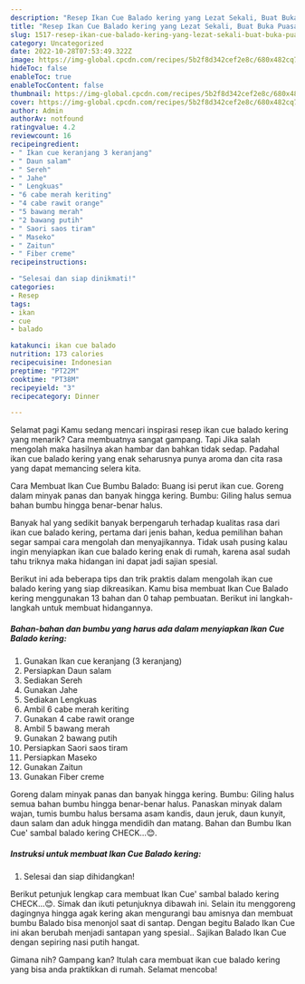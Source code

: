 ```yaml
---
description: "Resep Ikan Cue Balado kering yang Lezat Sekali, Buat Buka Puasa Enak Banget"
title: "Resep Ikan Cue Balado kering yang Lezat Sekali, Buat Buka Puasa Enak Banget"
slug: 1517-resep-ikan-cue-balado-kering-yang-lezat-sekali-buat-buka-puasa-enak-banget
category: Uncategorized
date: 2022-10-28T07:53:49.322Z
image: https://img-global.cpcdn.com/recipes/5b2f8d342cef2e8c/680x482cq70/ikan-cue-balado-kering-foto-resep-utama.jpg
hideToc: false
enableToc: true
enableTocContent: false
thumbnail: https://img-global.cpcdn.com/recipes/5b2f8d342cef2e8c/680x482cq70/ikan-cue-balado-kering-foto-resep-utama.jpg
cover: https://img-global.cpcdn.com/recipes/5b2f8d342cef2e8c/680x482cq70/ikan-cue-balado-kering-foto-resep-utama.jpg
author: Admin
authorAv: notfound
ratingvalue: 4.2
reviewcount: 16
recipeingredient:
- " Ikan cue keranjang 3 keranjang"
- " Daun salam"
- " Sereh"
- " Jahe"
- " Lengkuas"
- "6 cabe merah keriting"
- "4 cabe rawit orange"
- "5 bawang merah"
- "2 bawang putih"
- " Saori saos tiram"
- " Maseko"
- " Zaitun"
- " Fiber creme"
recipeinstructions:

- "Selesai dan siap dinikmati!"
categories:
- Resep
tags:
- ikan
- cue
- balado

katakunci: ikan cue balado 
nutrition: 173 calories
recipecuisine: Indonesian
preptime: "PT22M"
cooktime: "PT38M"
recipeyield: "3"
recipecategory: Dinner

---
```



Selamat pagi Kamu sedang mencari inspirasi resep ikan cue balado kering yang menarik? Cara membuatnya sangat gampang. Tapi Jika salah mengolah maka hasilnya akan hambar dan bahkan tidak sedap. Padahal ikan cue balado kering yang enak seharusnya punya aroma dan cita rasa yang dapat memancing selera kita.


Cara Membuat Ikan Cue Bumbu Balado: Buang isi perut ikan cue. Goreng dalam minyak panas dan banyak hingga kering. Bumbu: Giling halus semua bahan bumbu hingga benar-benar halus.

Banyak hal yang sedikit banyak berpengaruh terhadap kualitas rasa dari ikan cue balado kering, pertama dari jenis bahan, kedua pemilihan bahan segar sampai cara mengolah dan menyajikannya. Tidak usah pusing kalau ingin menyiapkan ikan cue balado kering enak di rumah, karena asal sudah tahu triknya maka hidangan ini dapat jadi sajian spesial.


Berikut ini ada beberapa tips dan trik praktis dalam mengolah ikan cue balado kering yang siap dikreasikan. Kamu bisa membuat Ikan Cue Balado kering menggunakan 13 bahan dan 0 tahap pembuatan. Berikut ini langkah-langkah untuk membuat hidangannya.

<!--inarticleads1-->

##### Bahan-bahan dan bumbu yang harus ada dalam menyiapkan Ikan Cue Balado kering:

1. Gunakan  Ikan cue keranjang (3 keranjang)
1. Persiapkan  Daun salam
1. Sediakan  Sereh
1. Gunakan  Jahe
1. Sediakan  Lengkuas
1. Ambil 6 cabe merah keriting
1. Gunakan 4 cabe rawit orange
1. Ambil 5 bawang merah
1. Gunakan 2 bawang putih
1. Persiapkan  Saori saos tiram
1. Persiapkan  Maseko
1. Gunakan  Zaitun
1. Gunakan  Fiber creme


Goreng dalam minyak panas dan banyak hingga kering. Bumbu: Giling halus semua bahan bumbu hingga benar-benar halus. Panaskan minyak dalam wajan, tumis bumbu halus bersama asam kandis, daun jeruk, daun kunyit, daun salam dan aduk hingga mendidih dan matang. Bahan dan Bumbu Ikan Cue&#39; sambal balado kering CHECK…😊. 

<!--inarticleads2-->

##### Instruksi untuk membuat Ikan Cue Balado kering:


1. Selesai dan siap dihidangkan!

Berikut petunjuk lengkap cara membuat Ikan Cue&#39; sambal balado kering CHECK…😊. Simak dan ikuti petunjuknya dibawah ini. Selain itu menggoreng dagingnya hingga agak kering akan mengurangi bau amisnya dan membuat bumbu Balado bisa menonjol saat di santap. Dengan begitu Balado Ikan Cue ini akan berubah menjadi santapan yang spesial.. Sajikan Balado Ikan Cue dengan sepiring nasi putih hangat. 

Gimana nih? Gampang kan? Itulah cara membuat ikan cue balado kering yang bisa anda praktikkan di rumah. Selamat mencoba!
